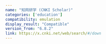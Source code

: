 ```yaml
---
name: "知网研学 (CNKI Scholar)"
categories: ['education']
compatibility: emulation
display_result: "Compatible"
version_from: "6.8.2"
link: https://x.cnki.net/web/search/#/down
---
```

